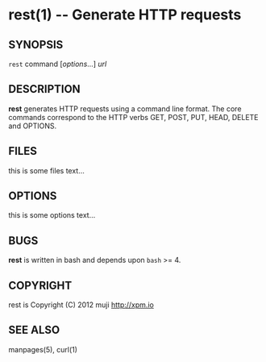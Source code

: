 rest(1) -- Generate HTTP requests
=============================================

## SYNOPSIS

`rest` command [<var>options</var>...] <var>url</var><br>

## DESCRIPTION

**rest** generates HTTP requests using a command line format. The core commands correspond to the HTTP verbs GET, POST, PUT, HEAD, DELETE and OPTIONS.

## FILES

this is some files text...

## OPTIONS

this is some options text...

## BUGS

**rest** is written in bash and depends upon `bash` >= 4.

## COPYRIGHT

rest is Copyright (C) 2012 muji <http://xpm.io>

## SEE ALSO

manpages(5), curl(1)

[SYNOPSIS]: #SYNOPSIS "SYNOPSIS"
[DESCRIPTION]: #DESCRIPTION "DESCRIPTION"
[FILES]: #FILES "FILES"
[OPTIONS]: #OPTIONS "OPTIONS"
[BUGS]: #BUGS "BUGS"
[COPYRIGHT]: #COPYRIGHT "COPYRIGHT"
[SEE ALSO]: #SEE-ALSO "SEE ALSO"


[rest(1)]: rest.1.html

